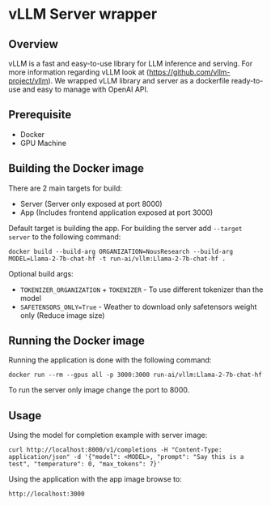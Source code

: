 # vLLM Server wrapper

## Overview
vLLM is a fast and easy-to-use library for LLM inference and serving. For more information regarding vLLM look at (https://github.com/vllm-project/vllm).
We wrapped vLLM library and server as a dockerfile ready-to-use and easy to manage with OpenAI API.

## Prerequisite
* Docker
* GPU Machine

## Building the Docker image
There are 2 main targets for build:
* Server (Server only exposed at port 8000)
* App (Includes frontend application exposed at port 3000)

Default target is building the app. For building the server add `--target server` to the following command:
```
docker build --build-arg ORGANIZATION=NousResearch --build-arg MODEL=Llama-2-7b-chat-hf -t run-ai/vllm:Llama-2-7b-chat-hf .
```
Optional build args:
* `TOKENIZER_ORGANIZATION` + `TOKENIZER` - To use different tokenizer than the model
* `SAFETENSORS_ONLY=True` - Weather to download only safetensors weight only (Reduce image size)


## Running the Docker image
Running the application is done with the following command:
```
docker run --rm --gpus all -p 3000:3000 run-ai/vllm:Llama-2-7b-chat-hf
```
To run the server only image change the port to 8000.

## Usage

Using the model for completion example with server image:
```
curl http://localhost:8000/v1/completions -H "Content-Type: application/json" -d '{"model": <MODEL>, "prompt": "Say this is a test", "temperature": 0, "max_tokens": 7}'
```

Using the application with the app image browse to:
```
http://localhost:3000
```
